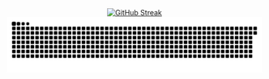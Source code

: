 <div align="center">
  <a href="https://git.io/streak-stats">
    <img src="https://streak-stats.demolab.com?user=Mythizm&theme=dark&hide_border=true&border_radius=30&card_width=480&card_height=190" alt="GitHub Streak" />
  </a>
  <br />
  <img src="https://raw.githubusercontent.com/Mythizm/Mythizm/output/snake.svg" alt="Snake animation" />
</div>
